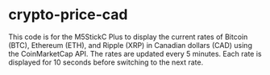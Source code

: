 # crypto-price-cad
This code is for the M5StickC Plus to display the current rates of Bitcoin (BTC),  Ethereum (ETH), and Ripple (XRP) in Canadian dollars (CAD) using the CoinMarketCap API. The rates are updated every 5 minutes. Each rate is displayed for 10 seconds before switching to the next rate.
